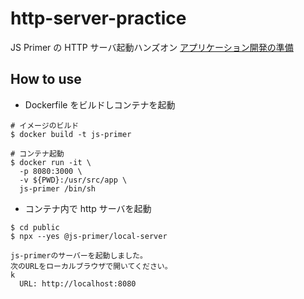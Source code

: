 # http-server-practice

JS Primer の HTTP サーバ起動ハンズオン
[アプリケーション開発の準備](https://jsprimer.net/use-case/setup-local-env/)

## How to use

- Dockerfile をビルドしコンテナを起動

```
# イメージのビルド
$ docker build -t js-primer

# コンテナ起動
$ docker run -it \
  -p 8080:3000 \
  -v ${PWD}:/usr/src/app \
  js-primer /bin/sh
```

- コンテナ内で http サーバを起動

```
$ cd public
$ npx --yes @js-primer/local-server

js-primerのサーバーを起動しました。
次のURLをローカルブラウザで開いてください。
k
  URL: http://localhost:8080
```
